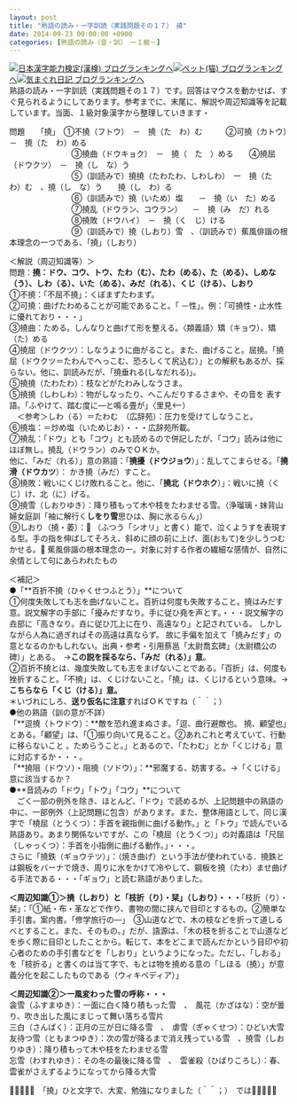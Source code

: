 ```yaml
---
layout: post
title: "熟語の読み・一字訓読（実践問題その１７）　撓"
date: 2014-09-23 00:00:00 +0900
categories: [熟語の読み（音・訓）　ー１級－]
---
```


[![](/syuusyuu9701/assets/images/熟語の読み・一字訓読（実践問題その１７）-撓-br_c_3028_1.gif)](http://blog.with2.net/link.php?1659096:3028 "日本漢字能力検定(漢検) ブログランキングへ")[日本漢字能力検定(漢検) ブログランキングへ](http://blog.with2.net/link.php?1659096:3028)[![](/syuusyuu9701/assets/images/熟語の読み・一字訓読（実践問題その１７）-撓-br_c_1348_1.gif)](http://blog.with2.net/link.php?1659096:1348 "ペット(猫) ブログランキングへ")[ペット(猫) ブログランキングへ](http://blog.with2.net/link.php?1659096:1348)[![](/syuusyuu9701/assets/images/熟語の読み・一字訓読（実践問題その１７）-撓-br_c_9257_1.gif)](http://blog.with2.net/link.php?1659096:9257 "気まぐれ日記 ブログランキングへ")[気まぐれ日記 ブログランキングへ](http://blog.with2.net/link.php?1659096:9257)  
熟語の読み・一字訓読（実践問題その１７）です。回答はマウスを動かせば、すぐ見られるようにしてあります。参考までに、末尾に、解説や周辺知識等を記載しています。当面、１級対象漢字から整理していきます・  
  
問題　　「撓」　①不撓（フトウ）　－　撓（た　わ）む　　　②可撓（カトウ）　－　撓（た　わ）める　  
　　　　　　　　③撓曲（ドウキョク）　－　撓（　た　）める　　④撓屈（ドウクツ）　－　撓（し　な）う  
　　　　　　　　⑤（訓読みで）撓撓（たわたわ、しわしわ）　ー　撓（た　わ）む　、撓（し　な）う　　撓（し　わ）る  
　　　　　　　　⑥（訓読みで）撓（いため）塩　　－　撓（い　た）める  
　　　　　　　　⑦撓乱（ドウラン、コウラン） 　－　撓（み　だ）れる  
　　　　　　　　⑧撓敗（ドウハイ）　－　撓（く　じ）ける  
　　　　　　　　⑨（訓読みで）撓（しおり）雪　、（訓読みで）蕉風俳諧の根本理念の一つである、「撓」（しおり）　　　  
  
＜解説（周辺知識等）＞  
問題：**撓：ドウ、コウ、トウ、たわ（む）、たわ（める）、た（める）、しめな（う）、しわ（る）、いた（める）、みだ（れる）、くじ（ける）、しおり**  
①不撓：「不屈不撓」：くぼまずたわまず。  
②可撓：曲げたわめることが可能であること。「 －性」。例：「可撓性・止水性に優れており・・・」  
③撓曲：ためる。しんなりと曲げて形を整える。〈類義語〉矯（キョウ）、矯（た）める  
④撓屈（ドウクツ）：しなうように曲がること。また、曲げること。屈撓。「撓屈（ドウクツ＝たわんでへっこむ、恐ろしくて尻込む）」との解釈もあるが、採らない。他に、訓読みだが、「撓垂れる(しなだれる)」。  
⑤撓撓（たわたわ）：枝などがたわみしなうさま。  
⑤撓撓（しわしわ）：物がしなったり、へこんだりするさまや、その音を 表す語。「ふやけて、踏む度に―と鳴る畳が」〈里見）  
　＜参考＞しわ（る）＝たわむ　（広辞苑）：圧力を受けてしなうこと。  
⑥撓塩：＝炒め塩（いためじお）・・・広辞苑所載。  
⑦撓乱：「ドウ」とも「コウ」とも読めるので併記したが、「コウ」読みは他にほぼ無し。撓乱（ドウラン）のみでＯＫか。  
他に、「みだ（れる）」意の熟語：「**撓擾（ドウジョウ**）」：乱してこまらせる。「**撓滑（ドウカツ**）： かき撓（みだ）すこと。  
⑧撓敗：戦いにくじけ敗れること。他に、「**撓北（ドウホク**）」：戦いに撓（くじ）け、北（に）げる。  
⑨撓雪（しおりゆき）：降り積もって木や枝をたわませる雪。（浄瑠璃・妹背山婦女庭訓「袖に解行く**しをり雪**思ひは、胸に氷るらん」）  
⑨しおり（撓・萎）： （ふつう「シオリ」と書く）能で、泣くようすを表現する型。手の指を伸ばしてそろえ、斜めに顔の前に上げ、面(おもて)を少しうつむかせる。 蕉風俳諧の根本理念の一。対象に対する作者の繊細な感情が、自然に余情として句にあらわれたもの  
  
＜補記＞  
●「**百折不撓（ひゃくせつふとう）」**について  
①何度失敗しても志を曲げないこと。百折は何度も失敗すること。撓はみだす意。説文解字の手部に「擾みだすなり。手に従ひ堯を声とす。・・・説文解字の垚部に「高きなり。垚に従ひ兀上に在り、高遠なり」と記されている。 しかしながら人為に過ぎればその高遠は真ならず。 故に手偏を加えて「撓みだす」の意となるのかもしれない。出典・参考・引用蔡邕「太尉喬玄碑」（太尉橋公の碑）」とある。　→**この説を採るなら、「みだ（れる）」意**。  
②百折不撓とは、幾度失敗しても志をまげないことである。「百折」は、何度も挫折すること。「不撓」は、くじけないこと。「撓」は、くじけるという意味。→**こちらなら「くじ（ける）」意。**  
＊いづれにしろ、**送り仮名に注意**すればＯＫですね（＾＾；）  
●他の熟語（訓の意が不詳）  
「**逗撓（トウドウ）：**敵を恐れ進まぬさま。「逗、曲行避敵也。 撓、顧望也」とある。「顧望」は、「①振り向いて見ること。②あれこれと考えていて、行動に移らないこと 。ためらうこと。」とあるので、「たわむ」とか「くじける」意に対応するか・・・。  
「**撓阻（ドウソ）・阻撓（ソドウ）」：**邪魔する、妨害する。→「くじける」意に該当するか？  
●**音読みの「ドウ」「トウ」「コウ」**について  
　ごく一部の例外を除き、ほとんど、「ドウ」で読めるが、上記問題中の熟語の中に、一部例外（上記問題に包含）があります。また、整体用語として、同じ漢字で「橈屈（とうくつ）：手首を親指側に曲げる動作。」と「トウ」で読んでいる熟語あり。あまり関係ないですが、この「橈屈（とうくつ）」の対義語は「尺屈（しゃっくつ）：手首を小指側に曲げる動作。」・・・。  
さらに「撓鉄（ギョウテツ）」：（焼き曲げ）という手法が使われている．撓鉄とは鋼板をバーナで焼き、周りに水をかけて冷やして、鋼板を撓（たわ）ませ曲げる手法である・・・「ギョウ」と読む熟語がありました。  
  
**＜周辺知識①＞撓（しおり）と「枝折（り）・栞」（しおり）・・・**「枝折（り）・栞」：「①紙・布・革などで作り、書物の間に挟んで目印とするもの。②簡単な手引書。案内書。「修学旅行の―」　③山道などで、木の枝などを折って道しるべとすること。また、そのもの。」だが、語源は、「木の枝を折ることで山道などを歩く際に目印としたことから。転じて、本をどこまで読んだかという目印や初心者のための手引書などを「しおり」というようになった。ただし、「しおる」を「枝折る」と書くのは当て字で、もとは物を撓める意の「しほる（撓）」が意義分化を起こしたものである（ウィキペディア）」  
  
**＜周辺知識②＞一風変わった雪の呼称・・・**  
衾雪（ふすまゆき）：一面に白く降り積もった雪　、　風花（かざはな）：空が曇り、吹き出した風にまじって舞い落ちる雪片  
三白（さんぱく）：正月の三が日に降る雪　、　虐雪（ぎゃくせつ）：ひどい大雪  
友待つ雪（ともまつゆき）：次の雪が降るまで消え残っている雪　、撓雪（しおりゆき）：降り積もって木や枝をたわませる雪  
忘雪（わすれゆき）：その冬の最後に降る雪　、　雲雀殺（ひばりころし）：春、雲雀がさえずるようになってから降る大雪  
  
  
👋👋👋👋👋　「撓」ひと文字で、大変、勉強になりました（＾＾；）　では👋👋👋👋👋  
  